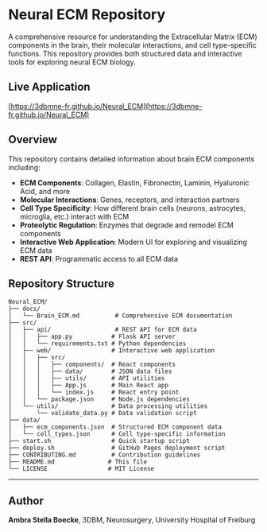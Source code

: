 # Neural ECM Repository

A comprehensive resource for understanding the Extracellular Matrix (ECM) components in the brain, their molecular interactions, and cell type-specific functions. This repository provides both structured data and interactive tools for exploring neural ECM biology.

## Live Application

[https://3dbmne-fr.github.io/Neural_ECM](https://3dbmne-fr.github.io/Neural_ECM)

## Overview

This repository contains detailed information about brain ECM components including:
- **ECM Components**: Collagen, Elastin, Fibronectin, Laminin, Hyaluronic Acid, and more
- **Molecular Interactions**: Genes, receptors, and interaction partners
- **Cell Type Specificity**: How different brain cells (neurons, astrocytes, microglia, etc.) interact with ECM
- **Proteolytic Regulation**: Enzymes that degrade and remodel ECM components
- **Interactive Web Application**: Modern UI for exploring and visualizing ECM data
- **REST API**: Programmatic access to all ECM data

## Repository Structure

```
Neural_ECM/
├── docs/
│   └── Brain_ECM.md          # Comprehensive ECM documentation
├── src/
│   ├── api/                  # REST API for ECM data
│   │   ├── app.py           # Flask API server
│   │   └── requirements.txt # Python dependencies
│   ├── web/                 # Interactive web application
│   │   ├── src/
│   │   │   ├── components/  # React components
│   │   │   ├── data/        # JSON data files
│   │   │   ├── utils/       # API utilities
│   │   │   ├── App.js       # Main React app
│   │   │   └── index.js     # React entry point
│   │   └── package.json     # Node.js dependencies
│   └── utils/               # Data processing utilities
│       └── validate_data.py # Data validation script
├── data/
│   ├── ecm_components.json  # Structured ECM component data
│   └── cell_types.json      # Cell type-specific information
├── start.sh                 # Quick startup script
├── deploy.sh                # GitHub Pages deployment script
├── CONTRIBUTING.md          # Contribution guidelines
├── README.md               # This file
└── LICENSE                 # MIT License
```
---
## Author
**Ambra Stella Boecke**, 
3DBM, Neurosurgery, 
University Hospital of Freiburg
